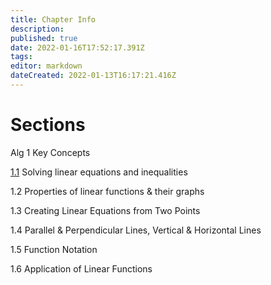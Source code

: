 ```yaml
---
title: Chapter Info
description: 
published: true
date: 2022-01-16T17:52:17.391Z
tags: 
editor: markdown
dateCreated: 2022-01-13T16:17:21.416Z
---
```


# Sections
Alg 1 Key Concepts 

[1.1](/Math/Algebra-2/Chapter-1/Section_1-1) Solving linear equations and inequalities

1.2	Properties of linear functions & their graphs 

1.3	Creating Linear Equations from Two Points 

1.4	Parallel & Perpendicular Lines, Vertical & Horizontal Lines 

1.5	Function Notation 

1.6	Application of Linear Functions 